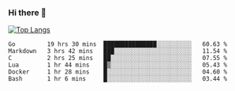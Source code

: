 ### Hi there 👋

<!--
**3Xpl0it3r/3Xpl0it3r** is a ✨ _special_ ✨ repository because its `README.md` (this file) appears on your GitHub profile.

Here are some ideas to get you started:

- 🔭 I’m currently working on ...
- 🌱 I’m currently learning ...
- 👯 I’m looking to collaborate on ...
- 🤔 I’m looking for help with ...
- 💬 Ask me about ...
- 📫 How to reach me: ...
- 😄 Pronouns: ...
- ⚡ Fun fact: ...
-->


[![Top Langs](https://github-readme-stats.vercel.app/api/top-langs/?username=3Xpl0it3r&layout=compact)](https://github.com/3Xpl0it3r/3Xpl0it3r)

<!--START_SECTION:waka-->

```text
Go         19 hrs 30 mins  ███████████████░░░░░░░░░░   60.63 %
Markdown   3 hrs 42 mins   ███░░░░░░░░░░░░░░░░░░░░░░   11.54 %
C          2 hrs 25 mins   ██░░░░░░░░░░░░░░░░░░░░░░░   07.55 %
Lua        1 hr 44 mins    █▒░░░░░░░░░░░░░░░░░░░░░░░   05.43 %
Docker     1 hr 28 mins    █░░░░░░░░░░░░░░░░░░░░░░░░   04.60 %
Bash       1 hr 6 mins     █░░░░░░░░░░░░░░░░░░░░░░░░   03.44 %
```

<!--END_SECTION:waka-->
